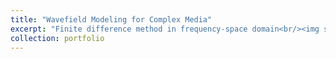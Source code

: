 ```yaml
---
title: "Wavefield Modeling for Complex Media"
excerpt: "Finite difference method in frequency-space domain<br/><img src='/images/1.png'>"
collection: portfolio
---
```




